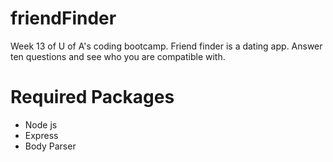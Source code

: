 # friendFinder

Week 13 of U of A's coding bootcamp. Friend finder is a dating app. Answer ten questions and see who you are compatible with.

# Required Packages

* Node js
* Express
* Body Parser

